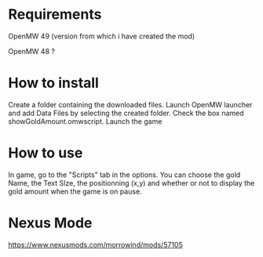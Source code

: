 # Requirements

OpenMW 49 (version from which i have created the mod)

OpenMW 48 ?

# How to install

Create a folder containing the downloaded files.
Launch OpenMW launcher and add Data Files by selecting the created folder.
Check the box named showGoldAmount.omwscript.
Launch the game

# How to use

In game, go to the "Scripts" tab in the options.
You can choose the gold Name, the Text SIze, the positionning (x,y) and whether or not to display the gold amount when the game is on pause.

# Nexus Mode

https://www.nexusmods.com/morrowind/mods/57105
